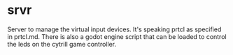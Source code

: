 # srvr

Server to manage the virtual input devices. It's speaking prtcl as
specified in prtcl.md. There is also a godot engine script that
can be loaded to control the leds on the cytrill game controller.


